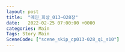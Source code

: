 ```yaml
---
layout: post
title:  "메인_회상_013~028장"
date:   2022-02-25 07:00:00 +0000
categories: Main
Tags: Story Main
SceneCode: ["scene_skip_cp013-028_q1_s10"]
---
```

